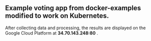 ## Example voting app from docker-examples modified to work on Kubernetes.


After collecting data and processing, the results are displayed on the Google Cloud Platform at **34.70.143.248:80**  .
